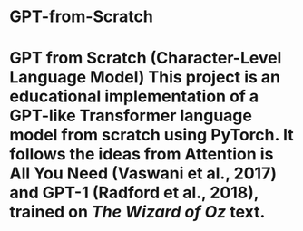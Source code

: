 # GPT-from-Scratch
# GPT from Scratch (Character-Level Language Model)  This project is an educational implementation of a **GPT-like Transformer language model** from scratch using **PyTorch**.   It follows the ideas from **Attention is All You Need (Vaswani et al., 2017)** and **GPT-1 (Radford et al., 2018)**, trained on *The Wizard of Oz* text. 
